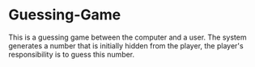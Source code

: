 # Guessing-Game
This is a guessing game between the computer and a user. The system generates a number that is initially hidden from the player, the player's responsibility is to guess this number.
